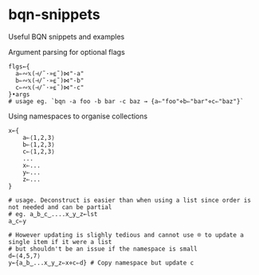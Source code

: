 # bqn-snippets
Useful BQN snippets and examples

Argument parsing for optional flags
```bqn
flgs←{
  a⇐∾𝕩(⊣/˜·»⍷˜)⋈"-a"
  b⇐∾𝕩(⊣/˜·»⍷˜)⋈"-b"
  c⇐∾𝕩(⊣/˜·»⍷˜)⋈"-c"
}•args 
# usage eg. `bqn -a foo -b bar -c baz → {a⇐"foo"⋄b⇐"bar"⋄c⇐"baz"}`
```

Using namespaces to organise collections
```bqn
x←{
    a⇐⟨1,2,3⟩
    b⇐⟨1,2,3⟩
    c⇐⟨1,2,3⟩
    ...
    x⇐...
    y⇐...
    z⇐...
}

# usage. Deconstruct is easier than when using a list since order is not needed and can be partial
# eg. a‿b‿c‿....x‿y‿z←lst
a‿c⇐y

# However updating is slighly tedious and cannot use ⌾ to update a single item if it were a list
# but shouldn't be an issue if the namespace is small
d←⟨4,5,7⟩
y←{a‿b‿...x‿y‿z⇐x⋄c⇐d} # Copy namespace but update c
```
